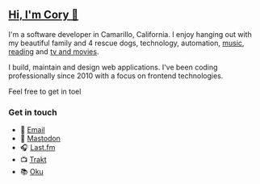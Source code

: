 ## [Hi, I'm Cory 👋](https://coryd.dev)

I'm a software developer in Camarillo, California. I enjoy hanging out with my beautiful family and 4 rescue dogs, technology, automation, <a href="https://www.last.fm/user/cdme_" target="_blank" rel="noopener noreferrer">music</a>, <a href="https://oku.club/user/cory" target="_blank" rel="noopener noreferrer">reading</a> and <a href="https://trakt.tv/users/cdransf" target="_blank" rel="noopener noreferrer">tv and movies</a>.

I build, maintain and design web applications. I've been coding professionally since 2010 with a focus on frontend technologies.

Feel free to get in toel
### Get in touch

- 📧 [Email](mailto:cordial.desk8328@coryd.dev)
- 🐘 <a rel="me" href="https://mastodon.social/@coryd">Mastodon</a>
- 🎧 [Last.fm](https://last.fm/user/cdme_)
- 📺 [Trakt](https://trakt.tv/users/cdransf)
- 📚 [Oku](https://oku.club/user/cory)
